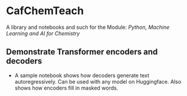 # CafChemTeach
A library and notebooks and such for the Module: *Python, Machine Learning and AI for Chemistry*

## Demonstrate Transformer encoders and decoders
- A sample notebook shows how decoders generate text autoregressively. Can be used with any model on Huggingface. Also shows how encoders fill in masked words.

